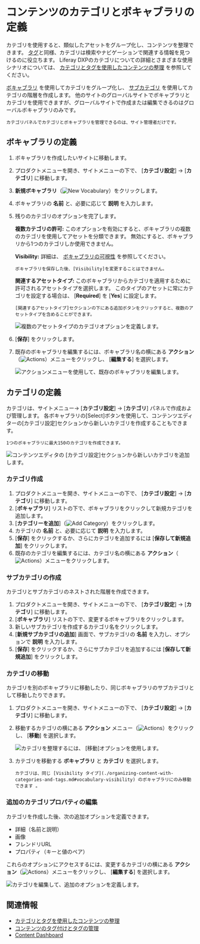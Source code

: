 # コンテンツのカテゴリとボキャブラリの定義

カテゴリを使用すると、類似したアセットをグループ化し、コンテンツを整理できます。 [タグ](./tagging-content-and-managing-tags.md)と同様、カテゴリは検索やナビゲーションで関連する情報を見つけるのに役立ちます。 Liferay DXPのカテゴリについての詳細とさまざまな使用シナリオについては、 [カテゴリとタグを使用したコンテンツの整理](organizing-content-with-categories-and-tags.md) を参照してください。

[ボキャブラリ](#defining-vocabularies) を使用してカテゴリをグループ化し、 [サブカテゴリ](#creating-subcategories) を使用してカテゴリの階層を作成します。 他のサイトのグローバルサイトでボキャブラリとカテゴリを使用できますが、グローバルサイトで作成または編集できるのはグローバルボキャブラリのみです。

```{note}
カテゴリパネルでカテゴリとボキャブラリを管理できるのは、サイト管理者だけです。
```

<a name="defining-vocabularies" />

## ボキャブラリの定義

1.  ボキャブラリを作成したいサイトに移動します。

2.  プロダクトメニューを開き、サイトメニューの下で、 [**カテゴリ設定**] → [**カテゴリ**] に移動します。

3. **新規ボキャブラリ**（![New Vocabulary](../../images/icon-plus.png)）をクリックします。

4.  ボキャブラリの **名前** と、必要に応じて **説明** を入力します。

5.  残りのカテゴリのオプションを完了します。

    **複数カテゴリの許可:** このオプションを有効にすると、ボキャブラリの複数のカテゴリを使用してアセットを分類できます。 無効にすると、ボキャブラリから1つのカテゴリしか使用できません。

    **Visibility:** 詳細は、 [ボキャブラリの可視性](./organizing-content-with-categories-and-tags.md#vocabulary-visibility) を参照してください。

    ```{important}
    ボキャブラリを保存した後、[Visibility]を変更することはできません。
    ```

    **関連するアセットタイプ:** このボキャブラリからカテゴリを適用するために許可されるアセットタイプを選択します。 このタイプのアセットに常にカテゴリを設定する場合は、 [**Required**] を [**Yes**] に設定します。

    ```{tip}
    [関連するアセットタイプ]セクションの下にある追加ボタンをクリックすると、複数のアセットタイプを含めることができます。
    ```

    ![複数のアセットタイプのカテゴリオプションを定義します。](./defining-categories-and-vocabularies-for-content/images/02.png)

6. [**保存**] をクリックします。

7.  既存のボキャブラリを編集するには、ボキャブラリ名の横にある **アクション**（![Actions](../../images/icon-actions.png)）メニューをクリックし、 [**編集する**] を選択します。

    ![アクションメニューを使用して、既存のボキャブラリを編集します。](./defining-categories-and-vocabularies-for-content/images/08.gif)

<a name="defining-categories" />

## カテゴリの定義

カテゴリは、サイトメニュー→ [**カテゴリ設定**] → [**カテゴリ**] パネルで作成および管理します。 各ボキャブラリの[Select]ボタンを使用して、コンテンツエディターの[カテゴリ設定]セクションから新しいカテゴリを作成することもできます。

```{important}
1つのボキャブラリに最大150のカテゴリを作成できます。
```

![コンテンツエディタの [カテゴリ設定]セクションから新しいカテゴリを追加します。](./defining-categories-and-vocabularies-for-content/images/04.png)

<a name="creating-categories" />

### カテゴリ作成

1.  プロダクトメニューを開き、サイトメニューの下で、 [**カテゴリ設定**] → [**カテゴリ**] に移動します。
2. [**ボキャブラリ**] リストの下で、ボキャブラリをクリックして新規カテゴリを追加します。
3. [**カテゴリーを追加**]（![Add Category](../../images/icon-add.png)）をクリックします。
4.  カテゴリの **名前** と、必要に応じて **説明** を入力します。
5. [**保存**] をクリックするか、さらにカテゴリを追加するには [**保存して新規追加**] をクリックします。
6.  既存のカテゴリを編集するには、カテゴリ名の横にある **アクション**（![Actions](../../images/icon-actions.png)）メニューをクリックします。

<a name="creating-subcategories" />

### サブカテゴリの作成

カテゴリとサブカテゴリのネストされた階層を作成できます。

1.  プロダクトメニューを開き、サイトメニューの下で、 [**カテゴリ設定**] → [**カテゴリ**] に移動します。
2. [**ボキャブラリ**] リストの下で、変更するボキャブラリをクリックします。
3.  新しいサブカテゴリを作成するカテゴリ名をクリックします。
4. [**新規サブカテゴリの追加**] 画面で、サブカテゴリの **名前** を入力し、オプションで **説明** を入力します。
5. [**保存**] をクリックするか、さらにサブカテゴリを追加するには [**保存して新規追加**] をクリックします。

<a name="moving-categories" />

### カテゴリの移動

カテゴリを別のボキャブラリに移動したり、同じボキャブラリのサブカテゴリとして移動したりできます。

1.  プロダクトメニューを開き、サイトメニューの下で、 [**カテゴリ設定**] → [**カテゴリ**] に移動します。

2.  移動するカテゴリの横にある **アクション** メニュー（![Actions](../../images/icon-actions.png)）をクリックし、 [**移動**] を選択します。

    ![カテゴリを整理するには、 [移動]オプションを使用します。](./defining-categories-and-vocabularies-for-content/images/03.png)

3.  カテゴリを移動する **ボキャブラリ** と **カテゴリ** を選択します。

    ```{note}
    カテゴリは、同じ [Visibility タイプ](./organizing-content-with-categories-and-tags.md#vocabulary-visibility) のボキャブラリにのみ移動できます 。 
    ```

<a name="editing-additional-category-properties" />

### 追加のカテゴリプロパティの編集

カテゴリを作成した後、次の追加オプションを定義できます。

  - 詳細（名前と説明）
  - 画像
  - フレンドリURL
  - プロパティ（キーと値のペア）

これらのオプションにアクセスするには、変更するカテゴリの横にある **アクション**（![Actions](../../images/icon-actions.png)）メニューをクリックし、 [**編集する**] を選択します。

![カテゴリを編集して、追加のオプションを定義します。](./defining-categories-and-vocabularies-for-content/images/10.png)

<a name="related-information" />

## 関連情報

  - [カテゴリとタグを使用したコンテンツの整理](./organizing-content-with-categories-and-tags.md)
  - [コンテンツのタグ付けとタグの管理](./tagging-content-and-managing-tags.md)
  - [Content Dashboard](../content-dashboard/about-the-content-dashboard.md)

